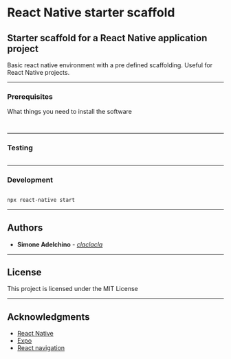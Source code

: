 # React Native starter scaffold

## Starter scaffold for a React Native application project

Basic react native environment with a pre defined scaffolding. Useful for React Native projects.

--------------------------------------------------------------------------------

### Prerequisites

What things you need to install the software

```


```

--------------------------------------------------------------------------------

### Testing

```bash


```

--------------------------------------------------------------------------------

### Development

```bash

npx react-native start

```


--------------------------------------------------------------------------------

## Authors

- **Simone Adelchino** - [_claclacla_](https://twitter.com/_claclacla_)

--------------------------------------------------------------------------------

## License

This project is licensed under the MIT License

--------------------------------------------------------------------------------

## Acknowledgments

- [React Native](https://facebook.github.io/react-native)
- [Expo](https://expo.io)
- [React navigation](https://reactnavigation.org)